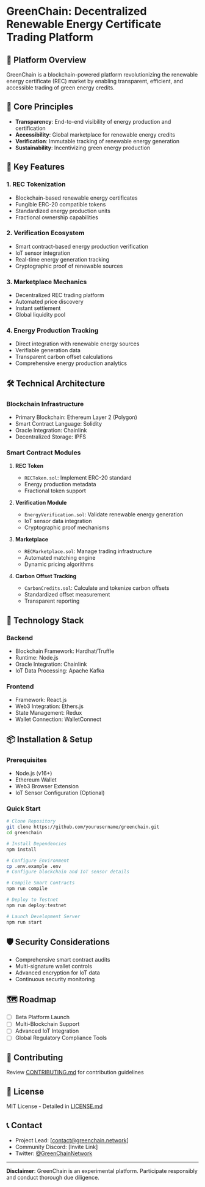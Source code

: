 # GreenChain: Decentralized Renewable Energy Certificate Trading Platform

## 🌿 Platform Overview

GreenChain is a blockchain-powered platform revolutionizing the renewable energy certificate (REC) market by enabling transparent, efficient, and accessible trading of green energy credits.

## 🔑 Core Principles

- **Transparency**: End-to-end visibility of energy production and certification
- **Accessibility**: Global marketplace for renewable energy credits
- **Verification**: Immutable tracking of renewable energy generation
- **Sustainability**: Incentivizing green energy production

## 🚀 Key Features

### 1. REC Tokenization
- Blockchain-based renewable energy certificates
- Fungible ERC-20 compatible tokens
- Standardized energy production units
- Fractional ownership capabilities

### 2. Verification Ecosystem
- Smart contract-based energy production verification
- IoT sensor integration
- Real-time energy generation tracking
- Cryptographic proof of renewable sources

### 3. Marketplace Mechanics
- Decentralized REC trading platform
- Automated price discovery
- Instant settlement
- Global liquidity pool

### 4. Energy Production Tracking
- Direct integration with renewable energy sources
- Verifiable generation data
- Transparent carbon offset calculations
- Comprehensive energy production analytics

## 🛠 Technical Architecture

### Blockchain Infrastructure
- Primary Blockchain: Ethereum Layer 2 (Polygon)
- Smart Contract Language: Solidity
- Oracle Integration: Chainlink
- Decentralized Storage: IPFS

### Smart Contract Modules
1. **REC Token**
    - `RECToken.sol`: Implement ERC-20 standard
    - Energy production metadata
    - Fractional token support

2. **Verification Module**
    - `EnergyVerification.sol`: Validate renewable energy generation
    - IoT sensor data integration
    - Cryptographic proof mechanisms

3. **Marketplace**
    - `RECMarketplace.sol`: Manage trading infrastructure
    - Automated matching engine
    - Dynamic pricing algorithms

4. **Carbon Offset Tracking**
    - `CarbonCredits.sol`: Calculate and tokenize carbon offsets
    - Standardized offset measurement
    - Transparent reporting

## 🔧 Technology Stack

### Backend
- Blockchain Framework: Hardhat/Truffle
- Runtime: Node.js
- Oracle Integration: Chainlink
- IoT Data Processing: Apache Kafka

### Frontend
- Framework: React.js
- Web3 Integration: Ethers.js
- State Management: Redux
- Wallet Connection: WalletConnect

## 📦 Installation & Setup

### Prerequisites
- Node.js (v16+)
- Ethereum Wallet
- Web3 Browser Extension
- IoT Sensor Configuration (Optional)

### Quick Start
```bash
# Clone Repository
git clone https://github.com/yourusername/greenchain.git
cd greenchain

# Install Dependencies
npm install

# Configure Environment
cp .env.example .env
# Configure blockchain and IoT sensor details

# Compile Smart Contracts
npm run compile

# Deploy to Testnet
npm run deploy:testnet

# Launch Development Server
npm run start
```

## 🛡️ Security Considerations
- Comprehensive smart contract audits
- Multi-signature wallet controls
- Advanced encryption for IoT data
- Continuous security monitoring

## 🗺️ Roadmap
- [ ] Beta Platform Launch
- [ ] Multi-Blockchain Support
- [ ] Advanced IoT Integration
- [ ] Global Regulatory Compliance Tools

## 🤝 Contributing
Review [CONTRIBUTING.md](CONTRIBUTING.md) for contribution guidelines

## 📄 License
MIT License - Detailed in [LICENSE.md](LICENSE.md)

## 📞 Contact
- Project Lead: [contact@greenchain.network]
- Community Discord: [Invite Link]
- Twitter: [@GreenChainNetwork](https://twitter.com/placeholder)

---

**Disclaimer**: GreenChain is an experimental platform. Participate responsibly and conduct thorough due diligence.
